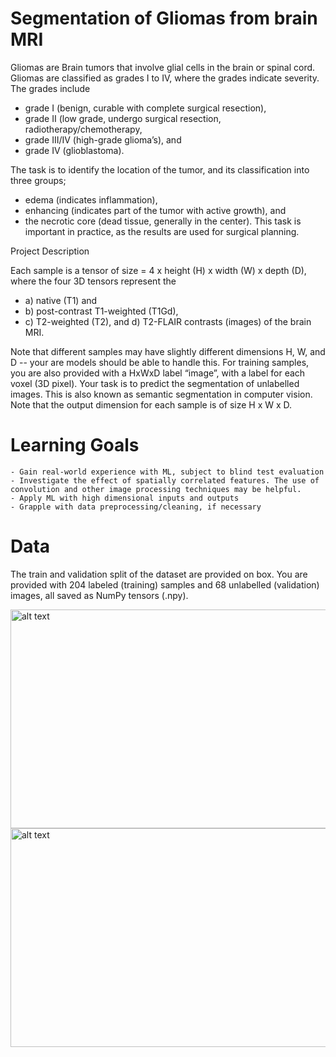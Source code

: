 # Segmentation of Gliomas from brain MRI


Gliomas are Brain tumors that involve glial cells in the brain or spinal cord. Gliomas are classified as grades I to IV, where the grades indicate severity. 
The grades include 
 - grade I (benign, curable with complete surgical resection), 
 - grade II (low grade, undergo surgical resection, radiotherapy/chemotherapy, 
 - grade III/IV (high-grade glioma’s), and 
 - grade IV (glioblastoma). 
 
The task is to identify the location of the tumor, and its classification into three groups; 
- edema (indicates inflammation), 
- enhancing (indicates part of the tumor with active growth), and 
- the necrotic core (dead tissue, generally in the center). 
This task is important in practice, as the results are used for surgical planning. 

Project Description

Each sample is a tensor of size = 4 x height (H) x width (W) x depth (D), where the four 3D tensors represent the 
 - a) native (T1) and 
 - b) post-contrast T1-weighted (T1Gd), 
 - c) T2-weighted (T2), and d) T2-FLAIR contrasts (images) of the brain MRI. 
 
Note that different samples may have slightly different dimensions H, W, and D -- your are models should be able to handle this. 
For training samples, you are also provided with a HxWxD label “image”, with a label for each voxel (3D pixel). Your task is to predict 
the segmentation of unlabelled images. This is also known as semantic segmentation in computer vision. Note that the output dimension for each sample is 
of size H x W x D.

# Learning Goals

    - Gain real-world experience with ML, subject to blind test evaluation
    - Investigate the effect of spatially correlated features. The use of convolution and other image processing techniques may be helpful.
    - Apply ML with high dimensional inputs and outputs
    - Grapple with data preprocessing/cleaning, if necessary

# Data

The train and validation split of the dataset are provided on box. You are provided with 204 labeled (training) samples and 68 unlabelled (validation) images,
all saved as NumPy tensors (.npy).

<img src="mri_016.png" alt="alt text" width="750" height="350">

<img src="mri_81.png" alt="alt text" width="750" height="350">


